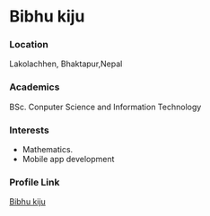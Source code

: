 # Bibhu kiju

### Location

Lakolachhen, Bhaktapur,Nepal

### Academics
BSc. Conputer Science and Information Technology

### Interests

- Mathematics.
- Mobile app development



### Profile Link

[Bibhu kiju](https://github.com/bibhukiju)
